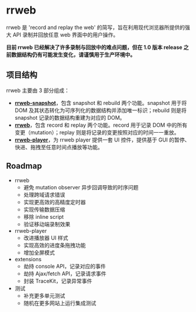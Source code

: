 # rrweb

rrweb 是 'record and replay the web' 的简写，旨在利用现代浏览器所提供的强大 API 录制并回放任意 web 界面中的用户操作。

**目前 rrweb 已经解决了许多录制与回放中的难点问题，但在 1.0 版本 release 之前数据结构仍有可能发生变化，请谨慎用于生产环境中。**

## 项目结构

rrweb 主要由 3 部分组成：

- **[rrweb-snapshot](https://github.com/rrweb-io/rrweb-snapshot)**，包含 snapshot 和 rebuild 两个功能。snapshot 用于将 DOM 及其状态转化为可序列化的数据结构并添加唯一标识；rebuild 则是将 snapshot 记录的数据结构重建为对应的 DOM。
- **[rrweb](https://github.com/rrweb-io/rrweb)**，包含 record 和 replay 两个功能。record 用于记录 DOM 中的所有变更（mutation）；replay 则是将记录的变更按照对应的时间一一重放。
- **[rrweb-player](https://github.com/rrweb-io/rrweb-player)**，为 rrweb player 提供一套 UI 控件，提供基于 GUI 的暂停、快进、拖拽至任意时间点播放等功能。

## Roadmap

- rrweb
  - 避免 mutation observer 异步回调导致的时序问题
  - 处理跨域请求错误
  - 实现更高效的高精度定时器
  - 实现传输数据压缩
  - 移除 inline script
  - 验证移动端录制效果
- rrweb-player
  - 改进播放器 UI 样式
  - 实现高效的进度条拖拽功能
  - 增加全屏模式
- extensions
  - 劫持 console API，记录对应的事件
  - 劫持 Ajax/fetch API，记录请求事件
  - 封装 TraceKit，记录异常事件
- 测试
  - 补充更多单元测试
  - 随机在更多网站上运行集成测试
